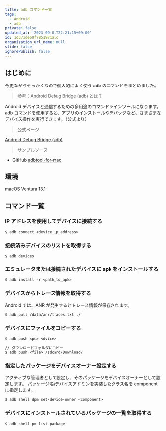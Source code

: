 ```yaml
---
title: adb コマンド一覧
tags:
  - Android
  - adb
private: false
updated_at: '2023-09-01T22:21:15+09:00'
id: 1d371de69f7851971a1c
organization_url_name: null
slide: false
ignorePublish: false
---
```

## はじめに

今更ながらせっかくなので個人的によく使う adb のコマンドをまとめました。

> 参考：Android Debug Bridge (adb) とは？

Android デバイスと通信するための多用途のコマンドラインツールになります。
adb コマンドを使用すると、アプリのインストールやデバッグなど、さまざまなデバイス操作を実行できます。（公式より）

> 公式ページ

[Android Debug Bridge (adb)](https://developer.android.com/studio/command-line/adb)

> サンプルソース

- GitHub
[adbtool-for-mac](https://github.com/ngkr327/adbtool-for-mac)

## 環境

macOS Ventura 13.1

## コマンド一覧

### IP アドレスを使用してデバイスに接続する

```
$ adb connect <device_ip_address>
```

### 接続済みデバイスのリストを取得する

```
$ adb devices
```

### エミュレータまたは接続されたデバイスに apk をインストールする

```
$ adb install -r <path_to_apk>
```

### デバイスからトレース情報を取得する

Android では、ANR が発生するとトレース情報が保存されます。

```
$ adb pull /data/anr/traces.txt ./
```

### デバイスにファイルをコピーする

```
$ adb push <pc> <dvice>

// ダウンロードフォルダにコピー
$ adb push <file> /sdcard/Download/
```

### 指定したパッケージをデバイスオーナー設定する

アクティブな管理者として設定し、そのパッケージをデバイスオーナーとして設定します。
パッケージ名/デバイスアドミンを実装したクラス名を component に指定します。

```
$ adb shell dpm set-device-owner <component>
```

### デバイスにインストールされているパッケージの一覧を取得する

```
$ adb shell pm list package
```
